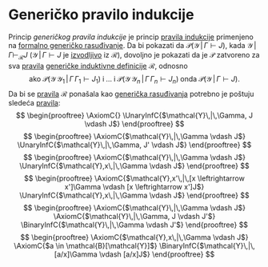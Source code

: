 # Generičko pravilo indukcije

Princip *generičkog pravila indukcije* je princip [pravila indukcije](pravilo-indukcije.md) primenjeno na [formalno generičko rasuđivanje](generička-induktivna-definicija.md). Da bi pokazati da $\mathcal{P}(\mathcal{Y}\,|\,\Gamma \vdash J)$, kada $\mathcal{Y}\,|\,\Gamma \vdash_{\mathcal{R}} J$ ($\mathcal{Y}\,|\,\Gamma \vdash J$ je [izvodljivo]() iz $\mathcal{R}$), dovoljno je pokazati da je $\mathcal{P}$ zatvoreno za sva [pravila](pravila-zaključivanja.md) [generičke induktivne definicije](generička-induktivna-definicija.md) $\mathcal{R}$, odnosno
$$
\text{ako}\;\mathcal{P}(\mathcal{Y\,Y}_1\,|\,\Gamma\,\Gamma_1 \vdash J_1)\;\text{i}\;\ldots\;\text{i}\;\mathcal{P}(\mathcal{Y\,Y}_n\,|\,\Gamma\,\Gamma_n \vdash J_n)\;\text{onda}\;\mathcal{P}(\mathcal{Y}\,|\,\Gamma \vdash J).
$$
Da bi se [pravila](pravila-zaključivanja.md) $\mathcal{R}$ ponašala kao [generička rasuđivanja](opšta-rasuđivanja.md) potrebno je poštuju sledeća [pravila](pravila-zaključivanja.md):
$$
\begin{prooftree}
\AxiomC{}
\UnaryInfC{$\mathcal{Y}\,|\,\Gamma, J \vdash J$}
\end{prooftree}
$$
$$
\begin{prooftree}
\AxiomC{$\mathcal{Y}\,|\,\Gamma \vdash J$}
\UnaryInfC{$\mathcal{Y}\,|\,\Gamma, J' \vdash J$}
\end{prooftree}
$$
$$
\begin{prooftree}
\AxiomC{$\mathcal{Y}\,|\,\Gamma \vdash J$}
\UnaryInfC{$\mathcal{Y},x\,|\,\Gamma \vdash J$}
\end{prooftree}
$$
$$
\begin{prooftree}
\AxiomC{$\mathcal{Y},x'\,|\,[x \leftrightarrow x']\Gamma \vdash [x \leftrightarrow x']J$}
\UnaryInfC{$\mathcal{Y},x\,|\,\Gamma \vdash J$}
\end{prooftree}
$$
$$
\begin{prooftree}
\AxiomC{$\mathcal{Y}\,|\,\Gamma \vdash J$}
\AxiomC{$\mathcal{Y}\,|\,\Gamma, J \vdash J'$}
\BinaryInfC{$\mathcal{Y}\,|\,\Gamma \vdash J'$}
\end{prooftree}
$$
$$
\begin{prooftree}
\AxiomC{$\mathcal{Y},x\,|\,\Gamma \vdash J$}
\AxiomC{$a \in \mathcal{B}[\mathcal{Y}]$}
\BinaryInfC{$\mathcal{Y}\,|\,[a/x]\Gamma \vdash [a/x]J$}
\end{prooftree}
$$
